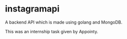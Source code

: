 # instagramapi
A backend API which is made using golang and MongoDB.

This was an internship task given by Appointy.
